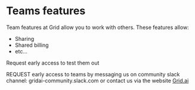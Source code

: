# Teams features

Team features at Grid allow you to work with others. These features allow:

* Sharing
* Shared billing
* etc...

Request early access to test them out

REQUEST early access to teams by messaging us on community slack channel: gridai-community.slack.com or contact us via the website [Grid.ai](www.grid.ai)

